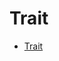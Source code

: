 # Trait

<!--ts-->
* [Trait](#trait)

<!-- Created by https://github.com/ekalinin/github-markdown-toc -->
<!-- Added by: runner, at: Mon Oct 17 08:54:24 UTC 2022 -->

<!--te-->






